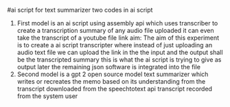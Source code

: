 #ai script for text summarizer
two codes in ai script 
1) First model is an ai script using assembly api which uses transcriber to create a  transcription summary of any audio file uploaded it can even take the transcript of a youtube file link 
aim: The aim of this experiment is to create a ai script transcripter where instead of just uploading an audio text file we can upload the link in the the input and the output shall be the transcripted summary this is what the ai script is trying to give as output
later the remaining json software is integrated into the file 
2) Second model is a gpt 2 open source model text summarizer which writes or recreates the memo based on its understanding from the transcript downloaded from the speechtotext api transcript recorded from the system user 
